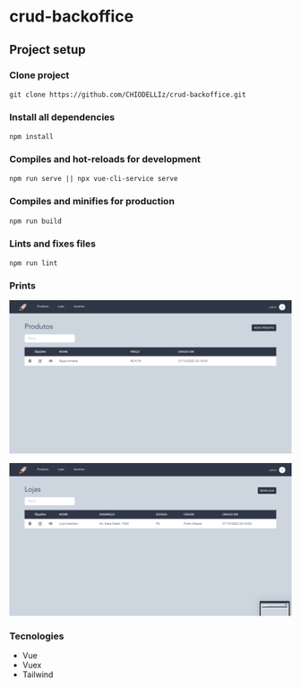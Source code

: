 # crud-backoffice

## Project setup

### Clone project
```
git clone https://github.com/CHIODELLIz/crud-backoffice.git
```

### Install all dependencies
```
npm install
```

### Compiles and hot-reloads for development
```
npm run serve || npx vue-cli-service serve
```

### Compiles and minifies for production
```
npm run build
```

### Lints and fixes files
```
npm run lint
```

### Prints

![Alt text](src/assets/prints/products-screen.png?raw=true "Products")

![Alt text](src/assets/prints/stores-screen.png?raw=true "Stores")

### Tecnologies
- Vue
- Vuex
- Tailwind